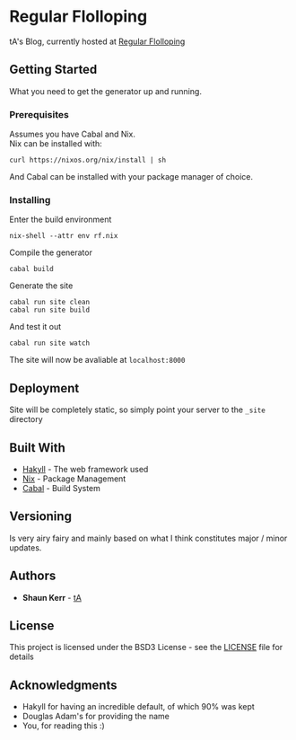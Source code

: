 # Regular Flolloping

tA's Blog, currently hosted at [Regular Flolloping](https://regularflolloping.com)

## Getting Started

What you need to get the generator up and running.

### Prerequisites

Assumes you have Cabal and Nix.  
Nix can be installed with:  
```
curl https://nixos.org/nix/install | sh
```  
And Cabal can be installed with your package manager of choice.

### Installing

Enter the build environment

```
nix-shell --attr env rf.nix
```

Compile the generator

```
cabal build
```

Generate the site

```
cabal run site clean
cabal run site build
```

And test it out

```
cabal run site watch
```

The site will now be avaliable at `localhost:8000`

## Deployment

Site will be completely static, so simply point your server to the `_site` directory

## Built With

* [Hakyll](https://jaspervdj.be) - The web framework used
* [Nix](https://nixos.org) - Package Management
* [Cabal](https://cabal.readthedocs.io) - Build System

## Versioning

Is very airy fairy and mainly based on what I think constitutes major / minor updates.

## Authors

* **Shaun Kerr** - [tA](https://github.com/techieAgnostic)

## License

This project is licensed under the BSD3 License - see the [LICENSE](LICENSE) file for details

## Acknowledgments

* Hakyll for having an incredible default, of which 90% was kept
* Douglas Adam's for providing the name
* You, for reading this :)
